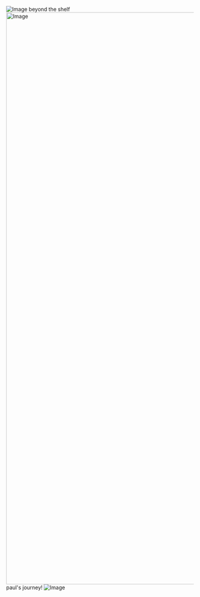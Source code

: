 ![Image](https://github.com/user-attachments/assets/a130fe39-fa19-4127-a5c1-727822e694dd) beyond the shelf
<img width="2048" height="1536" alt="Image" src="https://github.com/user-attachments/assets/29f2c763-bd84-4d32-8ec2-2ea405bcb4d3" /> paul's journey!
![Image](https://github.com/user-attachments/assets/606719af-6021-402d-ad73-0000a59c87a4)

